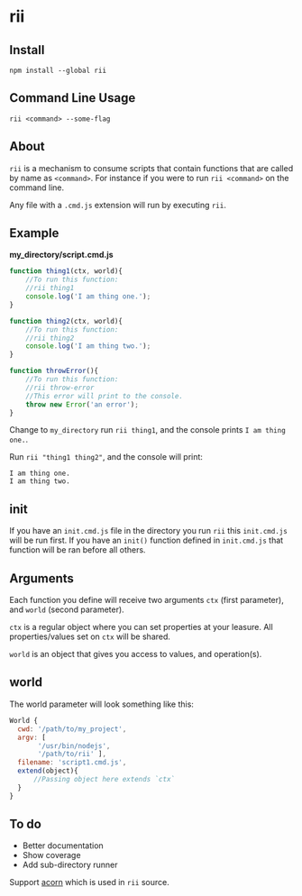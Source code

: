 rii
===

Install
-------

`npm install --global rii`

Command Line Usage
------------------

`rii <command> --some-flag`

About
-----

`rii` is a mechanism to consume scripts that contain functions that are called by name as `<command>`. For instance if you were to run `rii <command>` on the command line.

Any file with a `.cmd.js` extension will run by executing `rii`.

Example
-------

**my_directory/script.cmd.js**

```javascript
function thing1(ctx, world){
    //To run this function:
    //rii thing1
    console.log('I am thing one.');
}

function thing2(ctx, world){
    //To run this function:
    //rii thing2
    console.log('I am thing two.');
}

function throwError(){
    //To run this function:
    //rii throw-error
    //This error will print to the console.
    throw new Error('an error');
}
```

Change to `my_directory` run `rii thing1`, and the console prints `I am thing one.`.

Run `rii "thing1 thing2"`, and the console will print:

```
I am thing one.
I am thing two.
```

init
----

If you have an `init.cmd.js` file in the directory you run `rii` this `init.cmd.js` will be run first. If you have an `init()` function defined in `init.cmd.js` that function will be ran before all others.

Arguments
---------

Each function you define will receive two arguments `ctx` (first parameter), and `world` (second parameter).

`ctx` is a regular object where you can set properties at your leasure. All properties/values set on `ctx` will be shared.

`world` is an object that gives you access to values, and operation(s).

world
-----

The world parameter will look something like this:

```javascript
World {
  cwd: '/path/to/my_project',
  argv: [
       '/usr/bin/nodejs',
       '/path/to/rii' ],
  filename: 'script1.cmd.js',
  extend(object){
      //Passing object here extends `ctx`
  }
}
```

To do
-----

* Better documentation
* Show coverage
* Add sub-directory runner

Support [acorn](https://github.com/ternjs/acorn) which is used in `rii` source.
